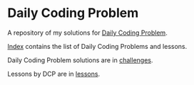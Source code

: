 # Daily Coding Problem
A repository of my solutions for [Daily Coding Problem](https://www.dailycodingproblem.com/).

[Index](./index.md) contains the list of Daily Coding Problems and lessons.

Daily Coding Problem solutions are in [challenges](./challenges).

Lessons by DCP are in [lessons](./lessons).

